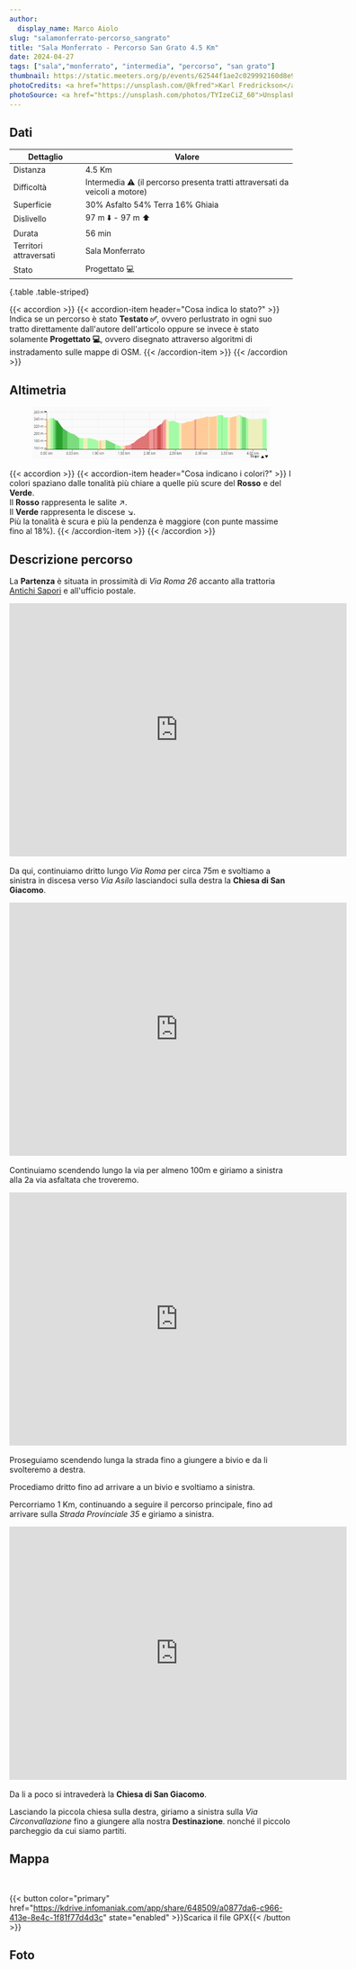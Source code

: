 ```yaml
---
author:
  display_name: Marco Aiolo
slug: "salamonferrato-percorso_sangrato"
title: "Sala Monferrato - Percorso San Grato 4.5 Km"
date: 2024-04-27
tags: ["sala","monferrato", "intermedia", "percorso", "san grato"]
thumbnail: https://static.meeters.org/p/events/62544f1ae2c029992160d8e9/dc2ede5d-6341-4828-bf94-dcd3fab1fa05.jpg
photoCredits: <a href="https://unsplash.com/@kfred">Karl Fredrickson</a>
photoSource: <a href="https://unsplash.com/photos/TYIzeCiZ_60">Unsplash</a>
---
```


## Dati

| Dettaglio | Valore |
| -- | ----------- |
| Distanza | 4.5 Km  |
| Difficoltà | Intermedia :warning: (il percorso presenta tratti attraversati da veicoli a motore) |
| Superficie | 30% Asfalto 54% Terra 16% Ghiaia  |
| Dislivello  | 97 m :arrow_down: - 97 m :arrow_up: |
| Durata | 56 min |
| Territori attraversati | Sala Monferrato |
| Stato | Progettato :computer: |
{.table .table-striped}

{{< accordion >}}
  {{< accordion-item header="Cosa indica lo stato?" >}}
    Indica se un percorso è stato **Testato :white_check_mark:**, ovvero perlustrato in ogni suo tratto direttamente dall'autore dell'articolo oppure se invece è stato solamente **Progettato :computer:**, ovvero disegnato attraverso algoritmi di instradamento sulle mappe di OSM.
  {{< /accordion-item >}}
{{< /accordion >}}

## Altimetria 

<figure class="figure">
  <img src="https://raw.githubusercontent.com/zelix888/monfit_site/main/routes/Sala%20Monferrato/Elevation-SalaMonferrato%20-%20San%20Grato.png" class="figure-img img-fluid w-100 rounded">
</figure>

{{< accordion >}}
  {{< accordion-item header="Cosa indicano i colori?" >}}
    I colori spaziano dalle tonalità più chiare a quelle più scure del **Rosso** e del **Verde**. </br>
    Il **Rosso** rappresenta le salite :arrow_upper_right:. </br>
    Il **Verde** rappresenta le discese :arrow_lower_right:. </br>
    Più la tonalità è scura e più la pendenza è maggiore (con punte massime fino al 18%).
  {{< /accordion-item >}}
{{< /accordion >}}

## Descrizione percorso

La **Partenza** è situata in prossimità di *Via Roma 26* accanto alla trattoria [Antichi Sapori](https://www.tripadvisor.it/Restaurant_Review-g2168026-d2166669-Reviews-Trattoria_Antichi_Sapori-Sala_Monferrato_Province_of_Alessandria_Piedmont.html) e all'ufficio postale.

<p class="text-center"><iframe src="https://www.google.com/maps/embed?pb=!4v1714288216147!6m8!1m7!1sCKS0xQJEZkqKCs0tKUy49g!2m2!1d45.07476736275538!2d8.358616598778124!3f307.50681207316546!4f-1.2113427594599955!5f0.7820865974627469" width="600" height="450" style="border:0;" allowfullscreen="" loading="lazy" referrerpolicy="no-referrer-when-downgrade" class="w-75 rounded"></iframe></p>

Da qui, continuiamo dritto lungo *Via Roma* per circa 75m e svoltiamo a sinistra in discesa verso *Via Asilo* lasciandoci sulla destra la **Chiesa di San Giacomo**.

<p class="text-center"><iframe src="https://www.google.com/maps/embed?pb=!4v1714308957874!6m8!1m7!1sURWQwuM7YueYKEGa3O81Og!2m2!1d45.07547053861458!2d8.35793742934801!3f246.54618214523182!4f-9.347784602715592!5f0.7820865974627469" width="600" height="450" style="border:0;" allowfullscreen="" loading="lazy" referrerpolicy="no-referrer-when-downgrade" class="w-75 rounded"></iframe></p>

Continuiamo scendendo lungo la via per almeno 100m e giriamo a sinistra alla 2a via asfaltata che troveremo.

<p class="text-center"><iframe src="https://www.google.com/maps/embed?pb=!4v1714309099768!6m8!1m7!1sE-Rs2sNkfZAqTSnto0dXSg!2m2!1d45.07552551074179!2d8.356810069902096!3f313.4216257443084!4f-7.47073503690757!5f0.7820865974627469" width="600" height="450" style="border:0;" allowfullscreen="" loading="lazy" referrerpolicy="no-referrer-when-downgrade" class="w-75 rounded"></iframe></p>

Proseguiamo scendendo lunga la strada fino a giungere a bivio e da li svolteremo a destra.

Procediamo dritto fino ad arrivare a un bivio e svoltiamo a sinistra.

Percorriamo 1 Km, continuando a seguire il percorso principale, fino ad arrivare sulla *Strada Provinciale 35* e giriamo a sinistra. 

<p class="text-center"><iframe src="https://www.google.com/maps/embed?pb=!4v1714309613337!6m8!1m7!1sg-7D6O3nU1pdoLGzU7NV8Q!2m2!1d45.08217446190287!2d8.3502061649697!3f267.61613499872027!4f3.733370651030782!5f0.7820865974627469" width="600" height="450" style="border:0;" allowfullscreen="" loading="lazy" referrerpolicy="no-referrer-when-downgrade" class="w-75 rounded"></iframe></p>

Da li a poco si intravederà la **Chiesa di San Giacomo**.

Lasciando la piccola chiesa sulla destra, giriamo a sinistra sulla *Via Circonvallazione* fino a giungere alla nostra **Destinazione**. nonché il piccolo parcheggio da cui siamo partiti.

## Mappa

<div id="map_salamonferrato_sangrato" class="ratio ratio-16x9 w-100 rounded"></div> </br>

{{< button color="primary" href="https://kdrive.infomaniak.com/app/share/648509/a0877da6-c966-413e-8e4c-1f81f77d4d3c" state="enabled" >}}Scarica il file GPX{{< /button >}}

## Foto


